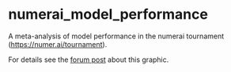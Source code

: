 # numerai_model_performance
A meta-analysis of model performance in the numerai tournament (https://numer.ai/tournament).

For details see the [forum post](https://forum.numer.ai/t/meta-analysis-clustering-model-performances/1653) about this graphic.
